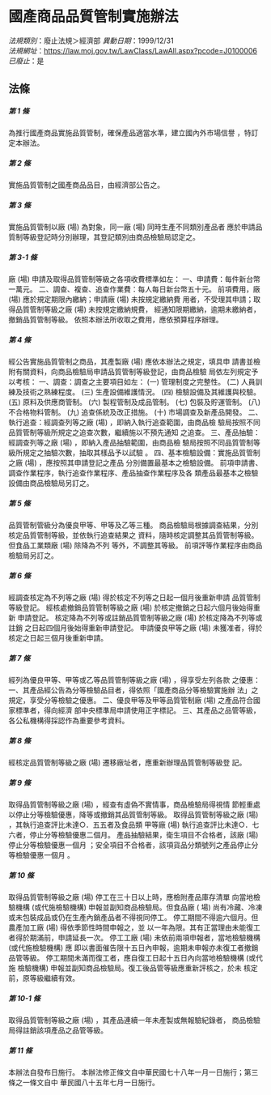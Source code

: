 # 國產商品品質管制實施辦法

*法規類別*：廢止法規＞經濟部
*異動日期*：1999/12/31  
*法規網址*：https://law.moj.gov.tw/LawClass/LawAll.aspx?pcode=J0100006
*已廢止*：是


## 法條
##### 第 1 條
為推行國產商品實施品質管制，確保產品適當水準，建立國內外市場信譽
，特訂定本辦法。

##### 第 2 條
實施品質管制之國產商品品目，由經濟部公告之。

##### 第 3 條
實施品質管制以廠 (場) 為對象，同一廠 (場) 同時生產不同類別產品者
應於申請品質制等級登記時分別辦理，其登記類別由商品檢驗局認定之。

##### 第 3-1 條
廠 (場) 申請及取得品質管制等級之各項收費標準如左：
一、申請費：每件新台幣一萬元。
二、調查、複查、追查作業費：每人每日新台幣五十元。
前項費用，廠 (場) 應於規定期限內繳納；申請廠 (場) 未按規定繳納費
用者，不受理其申請；取得品質管制等級之廠 (場) 未按規定繳納規費，
經通知限期繳納，逾期未繳納者，撤銷品質管制等級。
依照本辦法所收取之費用，應依預算程序辦理。


##### 第 4 條
經公告實施品質管制之商品，其產製廠 (場) 應依本辦法之規定，填具申
請書並檢附有關資料，向商品檢驗局申請品質管制等級登記，由商品檢驗
局依左列規定予以考核：
一、調查：調查之主要項目如左：
 (一) 管理制度之完整性。
 (二) 人員訓練及技術之熟練程度。
 (三) 生產設備維護情況。
 (四) 檢驗設備及其維護與校驗。
 (五) 原料及供應商管制。
 (六) 製程管制及成品管制。
 (七) 包裝及貯運管制。
 (八) 不合格物料管制。
 (九) 追查係統及改正措施。
 (十) 市場調查及新產品開發。
二、執行追查：經調查列等之廠 (場) ，即納入執行追查範圍，由商品檢
    驗局按照不同品質管制等級所規定之追查次數，繼續施以不預先通知
    之追查。
三、產品抽驗：經調查列等之廠 (場) ，即納入產品抽驗範圍，由商品檢
    驗局按照不同品質管制等級所規定之抽驗次數，抽取其樣品予以試驗
    。
四、基本檢驗設備：實施品質管制之廠 (場) ，應按照其申請登記之產品
    分別備置最基本之檢驗設備。
前項申請書、調查作業程序，執行追查作業程序、產品抽查作業程序及各
類產品最基本之檢驗設備由商品檢驗局另訂之。

##### 第 5 條
品質管制管級分為優良甲等、甲等及乙等三種。
商品檢驗局根據調查結果，分別核定品質管制等級，並依執行追查結果之
資料，隨時核定調整其品質管制等級。但食品工業類廠 (場) 除降為不列
等外，不調整其等級。
前項評等作業程序由商品檢驗局另訂之。

##### 第 6 條
經調查核定為不列等之廠 (場) 得於核定不列等之日起一個月後重新申請
品質管制等級登記。
經核處撤銷品質管制等級之廠 (場) 於核定撤銷之日起六個月後始得重新
申請登記。
核定降為不列等或註銷品質管制等級之廠 (場) 於核定降為不列等或註銷
之日起四個月後始得重新申請登記。
申請優良甲等之廠 (場) 未獲准者，得於核定之日起三個月後重新申請。

##### 第 7 條
經列為優良甲等、甲等或乙等品質管制等級之廠 (場) ，得享受左列各款
之優惠：
一、其產品經公告為分等檢驗品目者，得依照「國產商品分等檢驗實施辦
    法」之規定，享受分等檢驗之優惠。
二、優良甲等及甲等品質管制廠 (場) 之產品符合國家標準者，得向經濟
    部中央標準局申請使用正字標記。
三、其產品之品管等級，各公私機構得採認作為重要參考資料。


##### 第 8 條
經核定品質管制等級之廠 (場) 遷移廠址者，應重新辦理品質管制等級登
記。

##### 第 9 條
取得品質管制等級之廠 (場) ，經查有虛偽不實情事，商品檢驗局得視情
節輕重處以停止分等檢驗優惠，降等或撤銷其品質管制等級。
取得品質管制等級之廠 (場) ，其執行追查評比未達○．五五者及食品類
甲等廠 (場) 執行追查評比未達○．七六者，停止分等檢驗優惠二個月。
產品抽驗結果，衛生項目不合格者，該廠 (場) 停止分等檢驗優惠一個月
；安全項目不合格者，該項貨品分類號列之產品停止分等檢驗優惠一個月
。

##### 第 10 條
取得品質管制等級之廠 (場) 停工在三十日以上時，應檢附產品庫存清單
向當地檢驗機構 (或代施檢驗機構) 申報並副知商品檢驗局。但食品廠 (
場) 尚有冷藏、冷凍或未包裝成品或仍在生產內銷產品者不得視同停工。
停工期間不得逾六個月。但農產加工廠 (場) 得依季節性時間申報之，並
以一年為限。其有正當理由未能復工者得於期滿前，申請延長一次。
停工工廠 (場) 未依前兩項申報者，當地檢驗機構 (或代施檢驗機構) 應
即以書面催告限十五日內申報，逾期未申報亦未復工者撤銷品管等級。
停工期間未滿而復工者，應自復工日起十五日內向當地檢驗機構 (或代施
檢驗機構) 申報並副知商品檢驗局。復工後品管等級應重新評核之，於未
核定前，原等級繼續有效。

##### 第 10-1 條
取得品質管制等級之廠 (場) ，其產品連續一年未產製或無報驗紀錄者，
商品檢驗局得註銷該項產品之品管等級。

##### 第 11 條
本辦法自發布日施行。
本辦法修正條文自中華民國七十八年一月一日施行；第三條之一條文自中
華民國八十五年七月一日施行。


